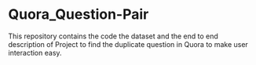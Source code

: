# Quora_Question-Pair
This repository contains the code the dataset and the end to end description of Project to find the duplicate question in Quora to make user interaction easy.
